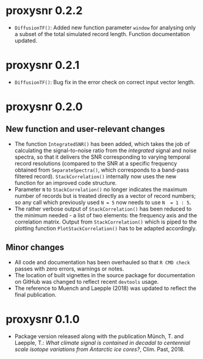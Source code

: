 # proxysnr 0.2.2

* `DiffusionTF()`: Added new function parameter `window` for analysing only a
  subset of the total simulated record length. Function documentation updated.

# proxysnr 0.2.1

* `DiffusionTF()`: Bug fix in the error check on correct input vector length.

# proxysnr 0.2.0

## New function and user-relevant changes

* The function `IntegratedSNR()` has been added, which takes the job of
  calculating the signal-to-noise ratio from the _integrated_ signal and noise
  spectra, so that it delivers the SNR corresponding to varying temporal record
  resolutions (compared to the SNR at a specific frequency obtained from
  `SeparateSpectra()`, which corresponds to a band-pass filtered
  record). `StackCorrelation()` internally now uses the new function for an
  improved code structure.
* Parameter `N` to `StackCorrelation()` no longer indicates the maximum number
  of records but is treated directly as a vector of record numbers; so any call
  which previously used `N = 5` now needs to use `N  = 1 : 5`.
* The rather verbose output of `StackCorrelation()` has been reduced to the
  minimum needed - a list of two elements: the frequency axis and the
  correlation matrix. Output from `StackCorrelation()` which is piped to the
  plotting function `PlotStackCorrelation()` has to be adapted accordingly.
  
## Minor changes
* All code and documentation has been overhauled so that `R CMD check` passes
  with zero errors, warnings or notes.
* The location of built vignettes in the source package for documentation on
  GitHub was changed to reflect recent `devtools` usage.
* The reference to Muench and Laepple (2018) was updated to reflect the final
  publication.

# proxysnr 0.1.0

* Package version released along with the publication Münch, T. and Laepple, T.:
_What climate signal is contained in decadal to centennial scale isotope
variations from Antarctic ice cores?_, Clim. Past, 2018.

